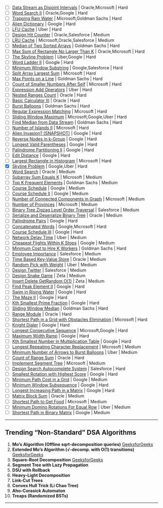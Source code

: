 
- [ ] [Data Stream as Disjoint Intervals](https://leetcode.com/problems/data-stream-as-disjoint-intervals) | Oracle,Microsoft | Hard
- [ ] [Word Search II](https://leetcode.com/problems/word-search-ii) | Oracle,Google | Hard
- [ ] [Trapping Rain Water](https://leetcode.com/problems/trapping-rain-water) | Microsoft,Goldman Sachs | Hard
- [ ] [Alien Dictionary](https://leetcode.com/problems/alien-dictionary) | Google | Hard
- [ ] [LFU Cache](https://leetcode.com/problems/lfu-cache) | Uber | Hard
- [ ] [Design Hit Counter](https://leetcode.com/problems/design-hit-counter) | Oracle,Salesforce | Medium
- [ ] [LRU Cache](https://leetcode.com/problems/lru-cache) | Microsoft,Oracle,Salesforce | Medium
- [ ] [Median of Two Sorted Arrays](https://leetcode.com/problems/median-of-two-sorted-arrays) | Goldman Sachs | Hard
- [ ] [Max Sum of Rectangle No Larger Than K](https://leetcode.com/problems/max-sum-of-rectangle-no-larger-than-k) | Oracle,Microsoft | Hard
- [ ] [The Skyline Problem](https://leetcode.com/problems/the-skyline-problem) | Uber,Google | Hard
- [ ] [Word Ladder II](https://leetcode.com/problems/word-ladder-ii) | Google | Hard
- [ ] [Minimum Window Substring](https://leetcode.com/problems/minimum-window-substring) | Google,Salesforce | Hard
- [ ] [Split Array Largest Sum](https://leetcode.com/problems/split-array-largest-sum) | Microsoft | Hard
- [ ] [Max Points on a Line](https://leetcode.com/problems/max-points-on-a-line) | Goldman Sachs | Hard
- [ ] [Count of Smaller Numbers After Self](https://leetcode.com/problems/count-of-smaller-numbers-after-self) | Microsoft | Hard
- [ ] [Expression Add Operators](https://leetcode.com/problems/expression-add-operators) | Uber | Hard
- [ ] [Nested Ranges Count](https://leetcode.com/problems/count-of-range-sum) | Oracle | Hard
- [ ] [Basic Calculator III](https://leetcode.com/problems/basic-calculator-iii) | Oracle | Hard
- [ ] [Burst Balloons](https://leetcode.com/problems/burst-balloons) | Goldman Sachs | Hard
- [ ] [Regular Expression Matching](https://leetcode.com/problems/regular-expression-matching) | Microsoft | Hard
- [ ] [Sliding Window Maximum](https://leetcode.com/problems/sliding-window-maximum) | Microsoft,Google,Uber | Hard
- [ ] [Find Median from Data Stream](https://leetcode.com/problems/find-median-from-data-stream) | Goldman Sachs | Hard
- [ ] [Number of Islands II](https://leetcode.com/problems/number-of-islands-ii) | Microsoft | Hard
- [ ] [Alien Invasion? (SNAPSHOT)](https://leetcode.com/problems/snapshot-array) | Google | Hard
- [ ] [Reverse Nodes in k-Group](https://leetcode.com/problems/reverse-nodes-in-k-group) | Google | Hard
- [ ] [Longest Valid Parentheses](https://leetcode.com/problems/longest-valid-parentheses) | Google | Hard
- [ ] [Palindrome Partitioning II](https://leetcode.com/problems/palindrome-partitioning-ii) | Google | Hard
- [ ] [Edit Distance](https://leetcode.com/problems/edit-distance) | Google | Hard
- [ ] [Largest Rectangle in Histogram](https://leetcode.com/problems/largest-rectangle-in-histogram) | Microsoft | Hard
- [x] [Skyline Problem](https://leetcode.com/problems/the-skyline-problem) | Google,Uber | Hard
- [ ] [Word Search](https://leetcode.com/problems/word-search) | Oracle | Medium
- [ ] [Subarray Sum Equals K](https://leetcode.com/problems/subarray-sum-equals-k) | Microsoft | Medium
- [ ] [Top K Frequent Elements](https://leetcode.com/problems/top-k-frequent-elements) | Goldman Sachs | Medium
- [ ] [Course Schedule](https://leetcode.com/problems/course-schedule) | Google | Medium
- [ ] [Course Schedule II](https://leetcode.com/problems/course-schedule-ii) | Google | Medium
- [ ] [Number of Connected Components in Graph](https://leetcode.com/problems/number-of-connected-components-in-an-undirected-graph) | Microsoft | Medium
- [ ] [Number of Provinces](https://leetcode.com/problems/number-of-provinces) | Microsoft | Medium
- [ ] [Binary Tree Zigzag Level Order Traversal](https://leetcode.com/problems/binary-tree-zigzag-level-order-traversal) | Salesforce | Medium
- [ ] [Serialize and Deserialize Binary Tree](https://leetcode.com/problems/serialize-and-deserialize-binary-tree) | Oracle | Medium
- [ ] [Palindrome Pairs](https://leetcode.com/problems/palindrome-pairs) | Google | Hard
- [ ] [Concatenated Words](https://leetcode.com/problems/concatenated-words) | Google,Microsoft | Hard
- [ ] [Course Schedule III](https://leetcode.com/problems/course-schedule-iii) | Google | Hard
- [ ] [Network Delay Time](https://leetcode.com/problems/network-delay-time) | Uber | Medium
- [ ] [Cheapest Flights Within K Stops](https://leetcode.com/problems/cheapest-flights-within-k-stops) | Google | Medium
- [ ] [Minimum Cost to Hire K Workers](https://leetcode.com/problems/minimum-cost-to-hire-k-workers) | Goldman Sachs | Hard
- [ ] [Employee Importance](https://leetcode.com/problems/employee-importance) | Salesforce | Medium
- [ ] [Time Based Key-Value Store](https://leetcode.com/problems/time-based-key-value-store) | Oracle | Medium
- [ ] [Random Pick with Weight](https://leetcode.com/problems/random-pick-with-weight) | Uber | Medium
- [ ] [Design Twitter](https://leetcode.com/problems/design-twitter) | Salesforce | Medium
- [ ] [Design Snake Game](https://leetcode.com/problems/design-snake-game) | Zeta | Medium
- [ ] [Insert Delete GetRandom O(1)](https://leetcode.com/problems/insert-delete-getrandom-o1) | Zeta | Medium
- [ ] [Find Peak Element II](https://leetcode.com/problems/find-peak-element-ii) | Google | Hard
- [ ] [Swim in Rising Water](https://leetcode.com/problems/swim-in-rising-water) | Google | Hard
- [ ] [The Maze II](https://leetcode.com/problems/the-maze-ii) | Google | Hard
- [ ] [Kth Smallest Prime Fraction](https://leetcode.com/problems/k-th-smallest-prime-fraction) | Google | Hard
- [ ] [Sliding Window Median](https://leetcode.com/problems/sliding-window-median) | Goldman Sachs | Hard
- [ ] [Range Module](https://leetcode.com/problems/range-module) | Oracle | Hard
- [ ] [Shortest Path in a Grid with Obstacles Elimination](https://leetcode.com/problems/shortest-path-in-a-grid-with-obstacles-elimination) | Microsoft | Hard
- [ ] [Knight Dialer](https://leetcode.com/problems/knight-dialer) | Google | Hard
- [ ] [Longest Consecutive Sequence](https://leetcode.com/problems/longest-consecutive-sequence) | Microsoft,Google | Hard
- [ ] [Maximum Width Ramp](https://leetcode.com/problems/maximum-width-ramp) | Google | Hard
- [ ] [Kth Smallest Number in Multiplication Table](https://leetcode.com/problems/kth-smallest-number-in-multiplication-table) | Google | Hard
- [ ] [Longest Repeating Character Replacement](https://leetcode.com/problems/longest-repeating-character-replacement) | Microsoft | Medium
- [ ] [Minimum Number of Arrows to Burst Balloons](https://leetcode.com/problems/minimum-number-of-arrows-to-burst-balloons) | Uber | Medium
- [ ] [Count of Range Sum](https://leetcode.com/problems/count-of-range-sum) | Oracle | Hard
- [ ] [Implement Segment Tree](https://leetcode.com/problems/range-sum-query-mutable) | Microsoft | Medium
- [ ] [Design Search Autocomplete System](https://leetcode.com/problems/design-search-autocomplete-system) | Salesforce | Hard
- [ ] [Smallest Rotation with Highest Score](https://leetcode.com/problems/smallest-rotation-with-highest-score) | Google | Hard
- [ ] [Minimum Path Cost in a Grid](https://leetcode.com/problems/minimum-path-cost-in-a-grid) | Google | Medium
- [ ] [Minimum Window Subsequence](https://leetcode.com/problems/minimum-window-subsequence) | Google | Hard
- [ ] [Longest Increasing Path in a Matrix](https://leetcode.com/problems/longest-increasing-path-in-a-matrix) | Google | Hard
- [ ] [Matrix Block Sum](https://leetcode.com/problems/matrix-block-sum) | Oracle | Medium
- [ ] [Shortest Path to Get Food](https://leetcode.com/problems/shortest-path-to-get-food) | Microsoft | Medium
- [ ] [Minimum Domino Rotations For Equal Row](https://leetcode.com/problems/minimum-domino-rotations-for-equal-row) | Uber | Medium
- [ ] [Shortest Path in Binary Matrix](https://leetcode.com/problems/shortest-path-in-binary-matrix) | Google | Medium

---

## Trending “Non-Standard” DSA Algorithms

1. **Mo’s Algorithm (Offline sqrt-decomposition queries)** [GeeksforGeeks](https://www.geeksforgeeks.org/mos-algorithm-query-square-root-decomposition-set-1-introduction/?utm_source=chatgpt.com)
2. **Extended Mo’s Algorithm (√-decomp. with O(1) transitions)** [GeeksforGeeks](https://www.geeksforgeeks.org/extended-mos-algorithm-o1-time-complexity/?utm_source=chatgpt.com)
3. **Square-Root Decomposition** [GeeksforGeeks](https://www.geeksforgeeks.org/square-root-sqrt-decomposition-algorithm/?utm_source=chatgpt.com)
4. **Segment Tree with Lazy Propagation**
5. **DSU with Rollback**
6. **Heavy-Light Decomposition**
7. **Link-Cut Trees**
8. **Convex Hull Trick (Li Chao Tree)**
9. **Aho-Corasick Automaton**
10. **Treaps (Randomized BSTs)**

---

